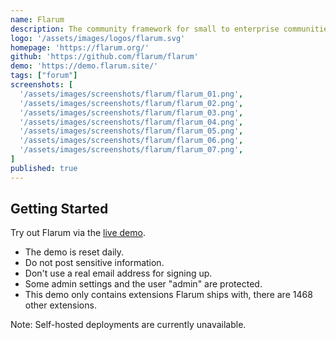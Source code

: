 ```yaml
---
name: Flarum
description: The community framework for small to enterprise communities that is extensible, scalable and completely free!
logo: '/assets/images/logos/flarum.svg'
homepage: 'https://flarum.org/'
github: 'https://github.com/flarum/flarum'
demo: 'https://demo.flarum.site/'
tags: ["forum"]
screenshots: [
  '/assets/images/screenshots/flarum/flarum_01.png',
  '/assets/images/screenshots/flarum/flarum_02.png',
  '/assets/images/screenshots/flarum/flarum_03.png',
  '/assets/images/screenshots/flarum/flarum_04.png',
  '/assets/images/screenshots/flarum/flarum_05.png',
  '/assets/images/screenshots/flarum/flarum_06.png',
  '/assets/images/screenshots/flarum/flarum_07.png',
]
published: true
---
```


## Getting Started

Try out Flarum via the [live demo](https://demo.flarum.site/).

- The demo is reset daily.
- Do not post sensitive information.
- Don't use a real email address for signing up.
- Some admin settings and the user "admin" are protected.
- This demo only contains extensions Flarum ships with, there are 1468 other extensions.

Note: Self-hosted deployments are currently unavailable.
